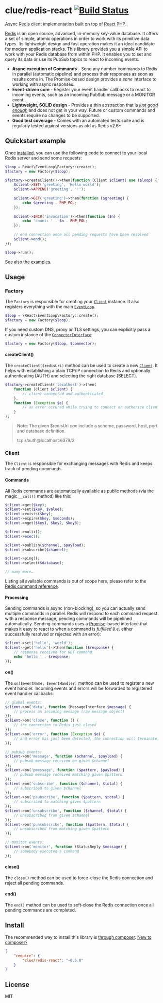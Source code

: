 # clue/redis-react [![Build Status](https://travis-ci.org/clue/php-redis-react.svg?branch=master)](https://travis-ci.org/clue/php-redis-react)

Async [Redis](http://redis.io/) client implementation built on top of [React PHP](http://reactphp.org/).

[Redis](http://redis.io/) is an open source, advanced, in-memory key-value database.
It offers a set of simple, atomic operations in order to work with its primitive data types.
Its lightweight design and fast operation makes it an ideal candidate for modern application stacks.
This library provides you a simple API to work with your Redis database from within PHP.
It enables you to set and query its data or use its PubSub topics to react to incoming events.

* **Async execution of Commands** -
  Send any number commands to  Redis in parallel (automatic pipeline) and
  process their responses as soon as results come in.
  The Promise-based design provides a *sane* interface to working with async responses.
* **Event-driven core** -
  Register your event handler callbacks to react to incoming events, such as an incoming PubSub message or a MONITOR event.
* **Lightweight, SOLID design** -
  Provides a thin abstraction that is [*just good enough*](http://en.wikipedia.org/wiki/Principle_of_good_enough)
  and does not get in your way.
  Future or custom commands and events require no changes to be supported.
* **Good test coverage** -
  Comes with an automated tests suite and is regularly tested against versions as old as Redis v2.6+

## Quickstart example

Once [installed](#install), you can use the following code to connect to your
local Redis server and send some requests:

```php
$loop = React\EventLoop\Factory::create();
$factory = new Factory($loop);

$factory->createClient()->then(function (Client $client) use ($loop) {
    $client->SET('greeting', 'Hello world');
    $client->APPEND('greeting', '!');
    
    $client->GET('greeting')->then(function ($greeting) {
        echo $greeting . PHP_EOL;
    });
    
    $client->INCR('invocation')->then(function ($n) {
        echo 'count: ' . $n . PHP_EOL;
    });
    
    // end connection once all pending requests have been resolved
    $client->end();
});

$loop->run();
```

See also the [examples](examples).

## Usage

### Factory

The `Factory` is responsible for creating your [`Client`](#client) instance.
It also registers everything with the main [`EventLoop`](https://github.com/reactphp/event-loop#usage).

```php
$loop = \React\EventLoop\Factory::create();
$factory = new Factory($loop);
```

If you need custom DNS, proxy or TLS settings, you can explicitly pass a
custom instance of the [`ConnectorInterface`](https://github.com/reactphp/socket-client#connectorinterface):

```php
$factory = new Factory($loop, $connector);
```

#### createClient()

The `createClient($redisUri)` method can be used to create a new [`Client`](#client).
It helps with establishing a plain TCP/IP connection to Redis
and optionally authenticating (AUTH) and selecting the right database (SELECT).

```php
$factory->createClient('localhost')->then(
    function (Client $client) {
        // client connected and authenticated
    },
    function (Exception $e) {
        // an error occured while trying to connect or authorize client
    }
);
```

> Note: The given $redisUri *can* include a scheme, password, host, port and database definition.
>
> tcp://auth@localhost:6379/2

### Client

The `Client` is responsible for exchanging messages with Redis
and keeps track of pending commands.

#### Commands

All [Redis commands](http://redis.io/commands) are automatically available as public methods (via the magic `__call()` method) like this:

```php
$client->get($key);
$client->set($key, $value);
$client->exists($key);
$client->expire($key, $seconds);
$client->mget($key1, $key2, $key3);

$client->multi();
$client->exec();

$client->publish($channel, $payload);
$client->subscribe($channel);

$client->ping();
$client->select($database);

// many more…
```

Listing all available commands is out of scope here, please refer to the [Redis command reference](http://redis.io/commands).

#### Processing

Sending commands is async (non-blocking), so you can actually send multiple commands in parallel.
Redis will respond to each command request with a response message, pending commands will be pipelined automatically.
Sending commands uses a [Promise](https://github.com/reactphp/promise)-based interface that makes it easy to react to when a command is *fulfilled*
(i.e. either successfully resolved or rejected with an error):

```php
$client->set('hello', 'world');
$client->get('hello')->then(function ($response) {
    // response received for GET command
    echo 'hello ' . $response;
});
```

#### on()

The `on($eventName, $eventHandler)` method can be used to register a new event handler.
Incoming events and errors will be forwarded to registered event handler callbacks:

```php
// global events:
$client->on('data', function (MessageInterface $message) {
    // process an incoming message (raw message object)
});
$client->on('close', function () {
    // the connection to Redis just closed
});
$client->on('error', function (Exception $e) {
    // and error has just been detected, the connection will terminate...
});

// pubsub events:
$client->on('message', function ($channel, $payload) {
    // pubsub message received on given $channel
});
$client->on('pmessage', function ($pattern, $payload) {
    // pubsub message received matching given $pattern
});
$client->on('subscribe', function ($channel, $total) {
    // subscribed to given $channel
});
$client->on('psubscribe', function ($pattern, $total) {
    // subscribed to matching given $pattern
});
$client->on('unsubscribe', function ($channel, $total) {
    // unsubscribed from given $channel
});
$client->on('punsubscribe', function ($pattern, $total) {
    // unsubscribed from matching given $pattern
});

// monitor events:
$client->on('monitor', function (StatusReply $message) {
    // somebody executed a command
});
```

#### close()

The `close()` method can be used to force-close the Redis connection and reject all pending commands.

#### end()

The `end()` method can be used to soft-close the Redis connection once all pending commands are completed.

## Install

The recommended way to install this library is [through composer](http://getcomposer.org).
[New to composer?](http://getcomposer.org/doc/00-intro.md)

```JSON
{
    "require": {
        "clue/redis-react": "~0.5.0"
    }
}
```

## License

MIT
